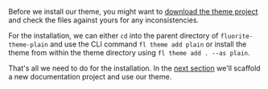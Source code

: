 Before we install our theme, you might want to [download the theme project]({{rootPrefix}}/assets/contents/fluorite-theme-plain-1.3.0.zip) and check the files against yours for any inconsistencies.

For the installation, we can either `cd` into the parent directory of `fluorite-theme-plain` and use the CLI command `fl theme add plain` or install the theme from within the theme directory using `fl theme add . --as plain`.

That's all we need to do for the installation. In the [next section]({{versionRootPrefix}}/themes/creating-a-new-theme/using-the-theme) we'll scaffold a new documentation project and use our theme.
